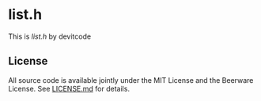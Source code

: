 # list.h

This is
*list.h*
by devitcode

## License

All source code
is available jointly under the MIT License and the Beerware License. See
[LICENSE.md](LICENSE.md) for details.
